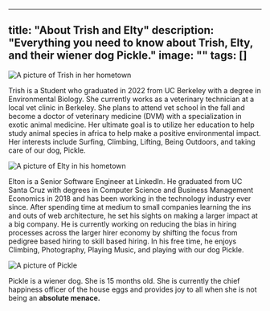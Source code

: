 
---
title: "About Trish and Elty"
description: "Everything you need to know about Trish, Elty, and their wiener dog Pickle."
image: ""
tags: []
---

![A picture of Trish in her hometown](/images/trish.jpg "A picture of Trish in her hometown")

Trish is a Student who graduated in 2022 from UC Berkeley with a degree in Environmental Biology. She currently works as a veterinary technician at a local vet clinic in Berkeley. She plans to attend vet school in the fall and become a doctor of veterinary medicine (DVM) with a specialization in exotic animal medicine. Her ultimate goal is to utilize her education to help study animal species in africa to help make a positive environmental impact. Her interests include Surfing, Climbing, Lifting, Being Outdoors, and taking care of our dog, Pickle.

![A picture of Elty in his hometown](/images/elty.jpg "A picture of Elty in his hometown")

Elton is a Senior Software Engineer at LinkedIn. He graduated from UC Santa Cruz with degrees in Computer Science and Business Management Economics in 2018 and has been working in the technology industry ever since. After spending time at medium to small companies learning the ins and outs of web architecture, he set his sights on making a larger impact at a big company. He is currently working on reducing the bias in hiring processes across the larger hirer economy by shifting the focus from pedigree based hiring to skill based hiring. In his free time, he enjoys Climbing, Photography, Playing Music, and playing with our dog Pickle.

![A picture of Pickle](/images/pickle.jpg "A picture of Pickle")

Pickle is a wiener dog. She is 15 months old. She is currently the chief happiness officer of the house eggs and provides joy to all when she is not being an **absolute menace.**